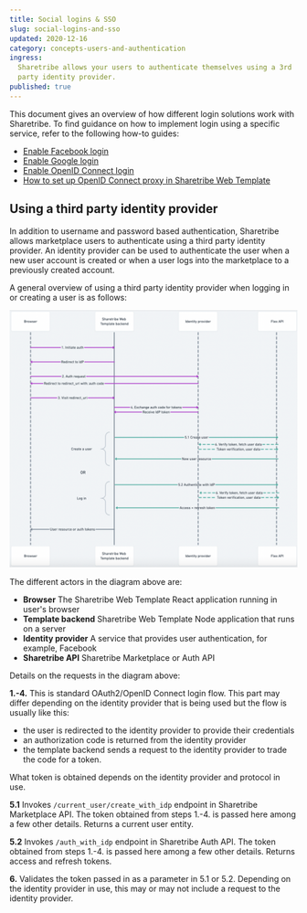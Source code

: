 ```yaml
---
title: Social logins & SSO
slug: social-logins-and-sso
updated: 2020-12-16
category: concepts-users-and-authentication
ingress:
  Sharetribe allows your users to authenticate themselves using a 3rd
  party identity provider.
published: true
---
```


This document gives an overview of how different login solutions work
with Sharetribe. To find guidance on how to implement login using a
specific service, refer to the following how-to guides:

- [Enable Facebook login](/how-to/enable-facebook-login/)
- [Enable Google login](/how-to/enable-google-login/)
- [Enable OpenID Connect login](/how-to/enable-open-id-connect-login/)
- [How to set up OpenID Connect proxy in Sharetribe Web Template](/how-to/setup-open-id-connect-proxy/)

## Using a third party identity provider

In addition to username and password based authentication, Sharetribe
allows marketplace users to authenticate using a third party identity
provider. An identity provider can be used to authenticate the user when
a new user account is created or when a user logs into the marketplace
to a previously created account.

A general overview of using a third party identity provider when logging
in or creating a user is as follows:

[![Auth flow using a 3rd party identity provider](auth-flow.png 'Auth flow using a 3rd party identity provider')](/background-assets/sso-auth-flow-large.png)

The different actors in the diagram above are:

- **Browser** The Sharetribe Web Template React application running in
  user's browser
- **Template backend** Sharetribe Web Template Node application that
  runs on a server
- **Identity provider** A service that provides user authentication, for
  example, Facebook
- **Sharetribe API** Sharetribe Marketplace or Auth API

Details on the requests in the diagram above:

**1.-4.** This is standard OAuth2/OpenID Connect login flow. This part
may differ depending on the identity provider that is being used but the
flow is usually like this:

- the user is redirected to the identity provider to provide their
  credentials
- an authorization code is returned from the identity provider
- the template backend sends a request to the identity provider to trade
  the code for a token.

What token is obtained depends on the identity provider and protocol in
use.

**5.1** Invokes `/current_user/create_with_idp` endpoint in Sharetribe
Marketplace API. The token obtained from steps 1.-4. is passed here
among a few other details. Returns a current user entity.

**5.2** Invokes `/auth_with_idp` endpoint in Sharetribe Auth API. The
token obtained from steps 1.-4. is passed here among a few other
details. Returns access and refresh tokens.

**6.** Validates the token passed in as a parameter in 5.1 or 5.2.
Depending on the identity provider in use, this may or may not include a
request to the identity provider.
